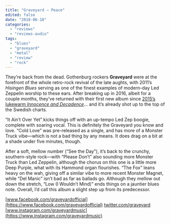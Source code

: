 ```yaml
---
title: "Graveyard – Peace"
edited: false
date: "2018-06-18"
categories:
  - "reviews"
  - "reviews-audio"
tags:
  - "blues"
  - "graveyard"
  - "metal"
  - "review"
  - "rock"
---
```


They’re back from the dead. Gothenburg rockers **Graveyard** were at the forefront of the whole retro-rock revival of the late aughts, with 2011’s _Hisingen Blues_ serving as one of the finest examples of modern-day Led Zeppelin worship to these ears. After breaking up in 2016, albeit for a couple months, they’ve returned with their first new album since [2015’s lukewarm _Innocence and Decadence_](https://hellbound.ca/2015/08/graveyard-innocence-decadence/)… and it’s already shot up to the top of the Swedish charts.

“It Ain’t Over Yet” kicks things off with an up-tempo Led Zep boogie, complete with soaring vocal. This is definitely the Graveyard you know and love. “Cold Love” was pre-released as a single, and has more of a Monster Truck vibe—which is not a bad thing by any means. It does drag on a bit at a shade under five minutes, though.

After a soft, mellow number (“See the Day”), it’s back to the crunchy, southern-style rock—with “Please Don’t” also sounding more Monster Truck than Led Zeppelin, although the chorus on this one is a little more Deep Purple, what with its Hammond organ flourishes. “The Fox” leans heavy on the wah, giving off a similar vibe to more recent Monster Magnet, while “Del Manic” isn’t bad as far as ballads go. Although they mellow out down the stretch, “Low (I Wouldn’t Mind)” ends things on a jauntier blues note. Overall, I’d call this album a slight step up from its predecessor.

[www.facebook.com/graveyardofficial](https://www.facebook.com/graveyardofficial) [twitter.com/graveyard](https://twitter.com/graveyard) [www.instagram.com/graveyardmusic](https://www.instagram.com/graveyardmusic)
